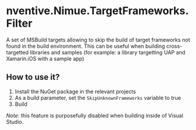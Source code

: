﻿# nventive.Nimue.TargetFrameworks.Filter
A set of MSBuild targets allowing to skip the build of target frameworks not found in the build environment.
This can be useful when building cross-targetted libraries and samples (for example: a library targetting UAP and Xamarin.iOS with a sample app)

## How to use it?
1. Install the NuGet package in the relevant projects
1. As a build parameter, set the `SkipUnknownFrameworks` variable to true
1. Build

*Note*: this feature is purposefully disabled when building inside of Visual Studio.